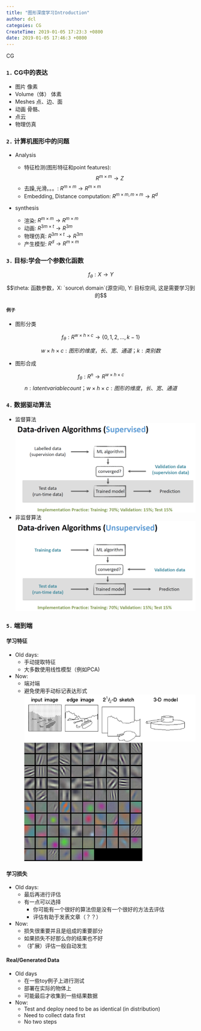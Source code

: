 ```yaml
---
title: "图形深度学习Introduction"
author: dcl
categoies: CG
CreateTime: 2019-01-05 17:23:3 +0800
date: 2019-01-05 17:46:3 +0800
---
```

CG
<!--more-->
### `1.` CG中的表达
- 图片 像素
- Volume（体） 体素
- Meshes    点、边、面
- 动画  骨骼、
- 点云
- 物理仿真


### `2.` 计算机图形中的问题


- Analysis
    - 特征检测(图形特征和point features): $$R^{m\times m} \to Z$$
    - 去躁,光滑。。。: $R^{m\times m} \to R^{m\times m}$
    - Embedding, Distance computation: $R^{m\times m, m\times m} \to R^d$

- synthesis
    - 渲染: $R^{m\times m} \to R^{m\times m}$
    - 动画: $R^{3m \times t} \to R^{3m}$
    - 物理仿真: $R^{3m \times t} \to R^{3m}$
    - 产生模型: $R^d \to R^{m \times m}$



### `3.` 目标:学会一个参数化函数

$$f_\theta : X \to Y$$

$$\theta: 函数参数，X: `source\ domain`(源空间), Y: 目标空间, 这是需要学习到的$$


#### `例子`
- 图形分类

$$f_\theta: R^{w\times h\times c} \to \{0, 1,2,..., k-1\}$$

$$w\times h\times c: 图形的维度，长、宽、通道；k: 类别数$$

- 图形合成

$$f_\theta: R^n \to R^{w\times h\times c}$$
$$n: latent variable count；w\times h\times c:图形的维度，长、宽、通道$$


### `4.` 数据驱动算法

- 监督算法
    ![12](../images\data-driven.png)
- 非监督算法
    ![12](../images\data-driven2.png)


### `5.` 端到端
#### 学习特征
- Old days:
    - 手动提取特征
    - 大多数使用线性模型（例如PCA)
- Now:
    - 端对端
    - 避免使用手动标记表达形式
![end-to-end](../images\end-to-end-features.png)
![end-to-end](../images\end-to-end-features2.png)
#### 学习损失
- Old days:
    - 最后再进行评估
    - 有一点可以选择
        - 你可能有一个很好的算法但是没有一个很好的方法去评估
        - 评估有助于发表文章（？？）
- Now:
    - 损失很重要并且是组成的重要部分
    - 如果损失不好那么你的结果也不好
    - （扩展）评估一般自动发生

#### Real/Generated Data
- Old days
    - 在一些toy例子上进行测试
    - 部署在实际的物体上
    - 可能最后才收集到一些结果数据
- Now:
    - Test and deploy need to be as identical
(in distribution)
    - Need to collect data first
    - No two steps

